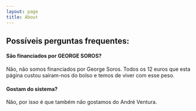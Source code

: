 ```yaml
---
layout: page
title: About
---
```


## Possíveis perguntas frequentes:

#### **São financiados por GEORGE SOROS?**

Não, não somos financiados por George Soros. Todos os 12 euros que esta página custou sairam-nos do bolso e temos de viver com esse peso.

#### **Gostam do sistema?**

Não, por isso é que também não gostamos do André Ventura.
